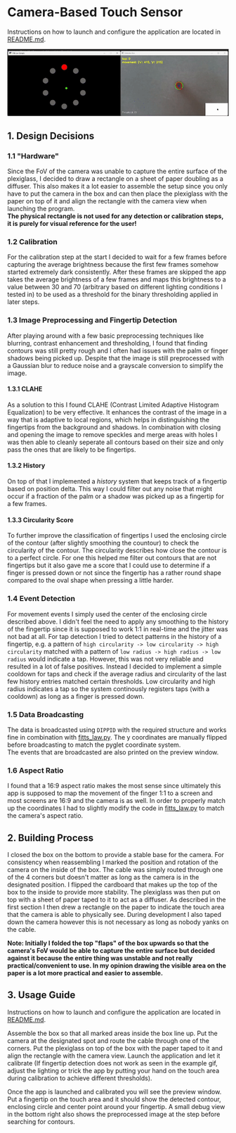 # Camera-Based Touch Sensor

Instructions on how to launch and configure the application are located in [README.md](README.md).  

![](docs/example_task_1.gif)

## 1. Design Decisions

### 1.1 "Hardware"

Since the FoV of the camera was unable to capture the entire surface of the plexiglass, I decided to draw a rectangle on a sheet of paper doubling as a diffuser.
This also makes it a lot easier to assemble the setup since you only have to put the camera in the box and can then place the plexiglass with the paper on top of it and align the rectangle with the camera view when launching the program.  
**The physical rectangle is not used for any detection or calibration steps, it is purely for visual reference for the user!**

### 1.2 Calibration

For the calibration step at the start I decided to wait for a few frames before capturing the average brightness because the first few frames somehow started extremely dark consistently. After these frames are skipped the app takes the average brightness of a few frames and maps this brightness to a value between 30 and 70 (arbitrary based on different lighting conditions I tested in) to be used as a threshold for the binary thresholding applied in later steps.

### 1.3 Image Preprocessing and Fingertip Detection

After playing around with a few basic preprocessing techniques like blurring, contrast enhancement and thresholding, I found that finding contours was still pretty rough and I often had issues with the palm or finger shadows being picked up. Despite that the image is still preprocessed with a Gaussian blur to reduce noise and a grayscale conversion to simplify the image.

#### 1.3.1 CLAHE

As a solution to this I found CLAHE (Contrast Limited Adaptive Histogram Equalization) to be very effective. It enhances the contrast of the image in a way that is adaptive to local regions, which helps in distinguishing the fingertips from the background and shadows. In combination with closing and opening the image to remove speckles and merge areas with holes I was then able to cleanly seperate all contours based on their size and only pass the ones that are likely to be fingertips.

#### 1.3.2 History

On top of that I implemented a _history_ system that keeps track of a fingertip based on position delta. This way I could filter out any noise that might occur if a fraction of the palm or a shadow was picked up as a fingertip for a few frames.

#### 1.3.3 Circularity Score

To further improve the classification of fingertips I used the enclosing circle of the contour (after slightly smoothing the countour) to check the circularity of the contour. The circularity describes how close the contour is to a perfect circle. For one this helped me filter out contours that are not fingertips but it also gave me a score that I could use to determine if a finger is pressed down or not since the fingertip has a rather round shape compared to the oval shape when pressing a little harder. 

### 1.4 Event Detection

For movement events I simply used the center of the enclosing circle described above. I didn't feel the need to apply any smoothing to the history of the fingertip since it is supposed to work 1:1 in real-time and the jitter was not bad at all. For tap detection I tried to detect patterns in the history of a fingertip, e.g. a pattern of `high circularity -> low circularity -> high circularity` matched with a pattern of `low radius -> high radius -> low radius` would indicate a tap. However, this was not very reliable and resulted in a lot of false positives. Instead I decided to implement a simple cooldown for taps and check if the average radius and circularity of the last few history entries matched certain thresholds. Low circularity and high radius indicates a tap so the system continously registers taps (with a cooldown) as long as a finger is pressed down.

### 1.5 Data Broadcasting

The data is broadcasted using `DIPPID` with the required structure and works fine in combination with [fitts_law.py](fitts_law.py).
The y coordinates are manually flipped before broadcasting to match the pyglet coordinate system.  
The events that are broadcasted are also printed on the preview window.

### 1.6 Aspect Ratio

I found that a 16:9 aspect ratio makes the most sense since ultimately this app is supposed to map the movement of the finger 1:1 to a screen and most screens are 16:9 and the camera is as well. In order to properly match up the coordinates I had to slightly modify the code in [fitts_law.py](fitts_law.py) to match the camera's aspect ratio.

## 2. Building Process

I closed the box on the bottom to provide a stable base for the camera. For consistency when reassembling I marked the position and rotation of the camera on the inside of the box. The cable was simply routed through one of the 4 corners but doesn't matter as long as the camera is in the designated position. I flipped the cardboard that makes up the top of the box to the inside to provide more stability. The plexiglass was then put on top with a sheet of paper taped to it to act as a diffuser. As described in the first section I then drew a rectangle on the paper to indicate the touch area that the camera is able to physically see. During development I also taped down the camera however this is not necessary as long as nobody yanks on the cable.

**Note: Initially I folded the top "flaps" of the box upwards so that the camera's FoV would be able to capture the entire surface but decided against it because the entire thing was unstable and not really practical/convenient to use. In my opinion drawing the visible area on the paper is a lot more practical and easier to assemble.**

## 3. Usage Guide

Instructions on how to launch and configure the application are located in [README.md](README.md).

Assemble the box so that all marked areas inside the box line up. Put the camera at the designated spot and route the cable through one of the corners. Put the plexiglass on top of the box with the paper taped to it and align the rectangle with the camera view. Launch the application and let it calibrate (If fingertip detection does not work as seen in the example gif, adjust the lighting or trick the app by putting your hand on the touch area during calibration to achieve different thresholds).

Once the app is launched and calibrated you will see the preview window. Put a fingertip on the touch area and it should show the detected contour, enclosing circle and center point around your fingertip. A small debug view in the bottom right also shows the preprocessed image at the step before searching for contours.